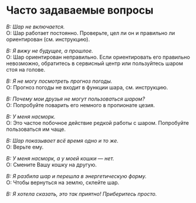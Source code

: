 ﻿# Часто задаваемые вопросы

*В: Шар не включается.*<br/>
О: Шар работает постоянно. Проверьте, цел ли он и правильно ли ориентирован (см. инструкцию).

*В: Я вижу не будущее, а прошлое.*<br/>
О: Шар ориентирован неправильно. Если ориентировать его правильно невозможно, обратитесь в сервисный центр или пользуйтесь шаром стоя на голове.

*В: Я не могу посмотреть прогноз погоды.*<br/>
О: Прогноз погоды не входит в функции шара, см. инструкцию.

*В: Почему мои друзья не могут пользоваться шаром?*<br/>
О: Попробуйте поварить его немного в пропионате цезия.

*В: У меня насморк.*<br/>
О: Это частое побочное действие редкой работы с шаром. Попробуйте пользоваться им чаще.

*В: Шар показывает всё время одно и то же.*<br/>
О: Верьте ему.

*В: У меня насморк, а у моей кошки — нет.*<br/>
О: Смените Вашу кошку на другую.

*В: Я разбила шар и перешла в энергетическую форму.*<br/>
О: Чтобы вернуться на землю, склейте шар.

*В: Я хотела сказать, это так приятно! Приберитесь просто.*
